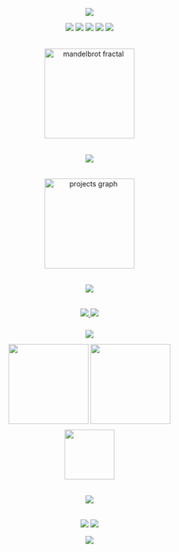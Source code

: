 <p align="center">
  <img src="https://capsule-render.vercel.app/api?type=waving&color=0:222,100:fff&height=120&section=header&text=TOUCHNANOTOUCH&fontColor=bbb&fontSize=48&fontAlignY=40"/>
</p>

<!-- SKILLS: Only shields.io, for-the-badge, monochrome -->
<p align="center" style="margin-bottom: 24px;">
  <img src="https://img.shields.io/badge/Python-222?style=for-the-badge&logo=python&logoColor=bbb"/>
  <img src="https://img.shields.io/badge/C++-222?style=for-the-badge&logo=cplusplus&logoColor=bbb"/>
  <img src="https://img.shields.io/badge/Rust-222?style=for-the-badge&logo=rust&logoColor=bbb"/>
  <img src="https://img.shields.io/badge/JavaScript-222?style=for-the-badge&logo=javascript&logoColor=bbb"/>
  <img src="https://img.shields.io/badge/ML%2FDS%2FDE-222?style=for-the-badge&logo=jupyter&logoColor=bbb"/>
</p>

<!-- МАТЕМАТИЧЕСКИЙ ФРАКТАЛ (динамически обновляемый через GitHub Actions) -->
<p align="center" style="margin: 32px 0 32px 0;">
  <img src="https://raw.githubusercontent.com/touchnanotouch/vacsh/main/assets/mandelbrot.png" height="180" alt="mandelbrot fractal"/>
</p>

<!-- МАТЕМАТИЧЕСКАЯ КОНСТАНТА (π, обновляется через shields.io) -->
<p align="center">
  <img src="https://img.shields.io/badge/π-3.14159265358979323846264338327950288419716939937510-222?style=for-the-badge&logoColor=bbb"/>
</p>

<!-- ГРАФ СВЯЗЕЙ ПРОЕКТОВ (SVG, генерируется автоматически) -->
<p align="center" style="margin: 32px 0 32px 0;">
  <img src="https://raw.githubusercontent.com/touchnanotouch/vacsh/main/assets/projects-graph.svg" height="180" alt="projects graph"/>
</p>

<p align="center">
  <img src="https://capsule-render.vercel.app/api?type=waving&color=0:222,100:fff&height=32&section=footer&text=&fontColor=fff&fontSize=1&fontAlignY=60"/>
</p>

<!-- PROJECTS + STATS: Unified Block -->
<div align="center" style="margin: 32px 0 32px 0;">
  <div>
    <a href="https://github.com/touchnanotouch/ZAMath">
      <img src="https://img.shields.io/badge/ZAMath-222?style=for-the-badge&logo=github&logoColor=bbb"/>
    </a>
    <a href="https://github.com/touchnanotouch/vacsh">
      <img src="https://img.shields.io/badge/vacsh-222?style=for-the-badge&logo=github&logoColor=bbb"/>
    </a>
  </div>
  <div style="margin-top: 24px;">
    <img src="https://capsule-render.vercel.app/api?type=waving&color=0:222,100:fff&height=24&section=footer&text=&fontColor=fff&fontSize=1&fontAlignY=60"/>
  </div>
  <div style="margin-top: 12px;">
    <img src="https://github-readme-stats.vercel.app/api?username=touchnanotouch&show_icons=true&hide_border=true&bg_color=fff&title_color=222&text_color=444&icon_color=bbb&hide_title=true" height="160"/>
    <img src="https://github-readme-streak-stats.herokuapp.com/?user=touchnanotouch&hide_border=true&background=fff&stroke=222&ring=bbb&fire=444&currStreakNum=222&sideNums=bbb&currStreakLabel=444&sideLabels=222&dates=444" height="160"/>
  </div>
  <div style="margin-top: 8px;">
    <img src="https://github-readme-stats.vercel.app/api/top-langs/?username=touchnanotouch&layout=compact&hide_border=true&bg_color=fff&title_color=222&text_color=444" height="100"/>
  </div>
</div>

<p align="center">
  <img src="https://capsule-render.vercel.app/api?type=waving&color=0:222,100:fff&height=32&section=footer&text=&fontColor=fff&fontSize=1&fontAlignY=60"/>
</p>

<!-- CONTACTS: Same style -->
<p align="center" style="margin-top: 32px;">
  <a href="mailto:marmoraven@gmail.com"><img src="https://img.shields.io/badge/email-222?style=for-the-badge&logo=gmail&logoColor=bbb"/></a>
  <a href="https://t.me/ghlftcx"><img src="https://img.shields.io/badge/telegram-222?style=for-the-badge&logo=telegram&logoColor=bbb"/></a>
</p>

<p align="center">
  <img src="https://capsule-render.vercel.app/api?type=waving&color=0:fff,100:222&height=80&section=footer&text=code%20%7C%20math%20%7C%20open%20source&fontColor=222&fontSize=28&fontAlignY=60"/>
</p>
